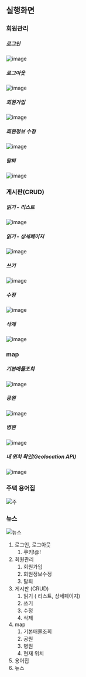  

## 실행화면

### 회원관리

##### 로그인
![image](/uploads/03ba3f009b2c990d3d7b24edeaa9e0df/image.png)

##### 로그아웃
![image](/uploads/7f0d816944b0fca38bf8f96181303a85/image.png)

##### 회원가입
![image](/uploads/d7def99a2de9cf483d5ab04fd1bfa74e/image.png)
##### 회원정보 수정
![image](/uploads/ac2e77612f8591b648d126c62f4ff645/image.png)
##### 탈퇴
![image](/uploads/343fd42f17a60eafb733719855d8417b/image.png)
### 게시판(CRUD)

##### 읽기 - 리스트
![image](/uploads/790061878ae030e284eeaf15bc2e3ff2/image.png)
##### 읽기 - 상세페이지
![image](/uploads/5de7288ea0dff9b5d5f29f2c4cee1b91/image.png)

##### 쓰기
![image](/uploads/ee78e7dd5150341ebbc25c66ea6e677d/image.png)
##### 수정
![image](/uploads/392ec98d076b5f8d57b185af5c958ff4/image.png)
##### 삭제
![image](/uploads/5de7288ea0dff9b5d5f29f2c4cee1b91/image.png)
### map

##### 기본매물조회
![image](/uploads/87a01c9064a2936bdd0aee494d3cb6a5/image.png)

##### 공원
![image](/uploads/1608e62e562a02daa520ab1b6bd3f82d/image.png)

##### 병원
![image](/uploads/5d64a838320afeafb16c0bb89ff983da/image.png)

##### 내 위치 확인(Geolocation API)
![image](/uploads/52cf85406f81620b1cb64303d1b95bc5/image.png)

### 주택 용어집
![주](/uploads/e16f56fcb3a9a37871733045f8b19f66/주.png)

### 뉴스
![뉴스](/uploads/f845ed6f8d0e02a9197140f2592a5961/뉴스.png)


1. 로그인, 로그아웃
    1. 쿠키!@!
2. 회원관리
    1. 회원가입
    2. 회원정보수정
    3. 탈퇴
3. 게시판 (CRUD)
    1. 읽기 ( 리스트, 상세페이지)
    2. 쓰기
    3. 수정
    4. 삭제
4. map
    1. 기본매물조회
    2. 공원
    3. 병원
    4. 현재 위치
5. 용어집
6. 뉴스